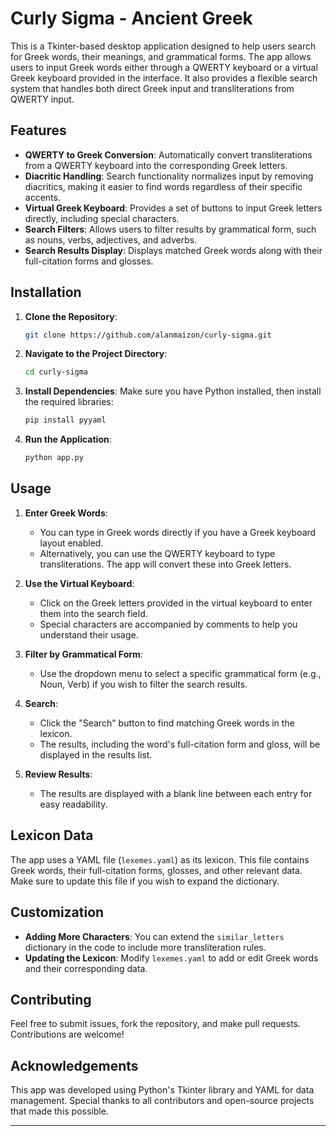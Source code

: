 # Curly Sigma - Ancient Greek

This is a Tkinter-based desktop application designed to help users search for Greek words, their meanings, and grammatical forms. The app allows users to input Greek words either through a QWERTY keyboard or a virtual Greek keyboard provided in the interface. It also provides a flexible search system that handles both direct Greek input and transliterations from QWERTY input.

## Features

- **QWERTY to Greek Conversion**: Automatically convert transliterations from a QWERTY keyboard into the corresponding Greek letters.
- **Diacritic Handling**: Search functionality normalizes input by removing diacritics, making it easier to find words regardless of their specific accents.
- **Virtual Greek Keyboard**: Provides a set of buttons to input Greek letters directly, including special characters.
- **Search Filters**: Allows users to filter results by grammatical form, such as nouns, verbs, adjectives, and adverbs.
- **Search Results Display**: Displays matched Greek words along with their full-citation forms and glosses.

## Installation

1. **Clone the Repository**:
   ```bash
   git clone https://github.com/alanmaizon/curly-sigma.git
   ```
2. **Navigate to the Project Directory**:
   ```bash
   cd curly-sigma
   ```
3. **Install Dependencies**:
   Make sure you have Python installed, then install the required libraries:
   ```bash
   pip install pyyaml
   ```

4. **Run the Application**:
   ```bash
   python app.py
   ```

## Usage

1. **Enter Greek Words**:
   - You can type in Greek words directly if you have a Greek keyboard layout enabled.
   - Alternatively, you can use the QWERTY keyboard to type transliterations. The app will convert these into Greek letters.

2. **Use the Virtual Keyboard**:
   - Click on the Greek letters provided in the virtual keyboard to enter them into the search field.
   - Special characters are accompanied by comments to help you understand their usage.

3. **Filter by Grammatical Form**:
   - Use the dropdown menu to select a specific grammatical form (e.g., Noun, Verb) if you wish to filter the search results.

4. **Search**:
   - Click the "Search" button to find matching Greek words in the lexicon.
   - The results, including the word's full-citation form and gloss, will be displayed in the results list.

5. **Review Results**:
   - The results are displayed with a blank line between each entry for easy readability.

## Lexicon Data

The app uses a YAML file (`lexemes.yaml`) as its lexicon. This file contains Greek words, their full-citation forms, glosses, and other relevant data. Make sure to update this file if you wish to expand the dictionary.

## Customization

- **Adding More Characters**: You can extend the `similar_letters` dictionary in the code to include more transliteration rules.
- **Updating the Lexicon**: Modify `lexemes.yaml` to add or edit Greek words and their corresponding data.

## Contributing

Feel free to submit issues, fork the repository, and make pull requests. Contributions are welcome!

## Acknowledgements

This app was developed using Python's Tkinter library and YAML for data management. Special thanks to all contributors and open-source projects that made this possible.

---
